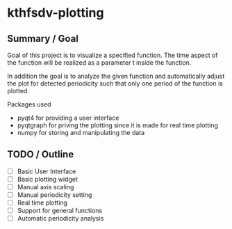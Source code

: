 # kthfsdv-plotting

## Summary / Goal
Goal of this project is to visualize a specified function.
The time aspect of the function will be realized as a parameter t inside the 
function. 

In addition the goal is to analyze the given function and automatically adjust the plot for detected
periodicity such that only one period of the function is plotted.

Packages used

- pyqt4 for providing a user interface
- pyqtgraph for priving the plotting since it is made for real time plotting
- numpy for storing and manipulating the data

## TODO / Outline

- [ ] Basic User Interface
- [ ] Basic plotting widget
- [ ] Manual axis scaling
- [ ] Manual periodicity setting
- [ ] Real time plotting
- [ ] Support for general functions
- [ ] Automatic periodicity analysis